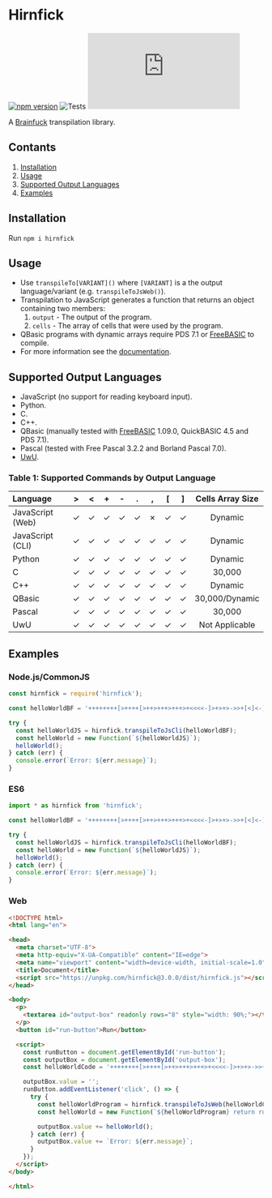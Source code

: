 # Hirnfick
[![npm version](https://badge.fury.io/js/hirnfick.svg)](https://badge.fury.io/js/hirnfick)
![Tests](https://github.com/synthetic-borealis/hirnfick.js/actions/workflows/test.yml/badge.svg)
[![GitHub license](https://img.shields.io/github/license/synthetic-borealis/hirnfick.js)](https://github.com/synthetic-borealis/hirnfick.js/blob/main/LICENSE)

A [Brainfuck](https://en.wikipedia.org/wiki/Brainfuck) transpilation library.

## Contants
1. [Installation](#installation)
2. [Usage](#usage)
3. [Supported Output Languages](#supported-output-languages)
4. [Examples](#examples)

## Installation
Run `npm i hirnfick`

## Usage

- Use ```transpileTo[VARIANT]()``` where ```[VARIANT]``` is a the output language/variant (e.g. ```transpileToJsWeb()```).
- Transpilation to JavaScript generates a function that returns an object containing two members:
  1. ```output``` - The output of the program.
  2. ```cells``` - The array of cells that were used by the program.
- QBasic programs with dynamic arrays require PDS 7.1 or [FreeBASIC](https://www.freebasic.net/) to compile.
- For more information see the [documentation](docs/API.md).

## Supported Output Languages

- JavaScript (no support for reading keyboard input).
- Python.
- C.
- C++.
- QBasic (manually tested with [FreeBASIC](https://www.freebasic.net/) 1.09.0, QuickBASIC 4.5 and PDS 7.1).
- Pascal (tested with Free Pascal 3.2.2 and Borland Pascal 7.0).
- [UwU](https://github.com/KiraDotRose/UwU).

### Table 1: Supported Commands by Output Language

| Language         |    \>   |    \<   |    +    |    -    |    .    |    ,    |   \[    |   \]    |   Cells Array Size   |
| :--------------- | :-----: | :-----: | :-----: | :-----: | :-----: | :-----: | :-----: | :-----: | :------------------: |
| JavaScript (Web) | &check; | &check; | &check; | &check; | &check; | &cross; | &check; | &check; | Dynamic              |
| JavaScript (CLI) | &check; | &check; | &check; | &check; | &check; | &check; | &check; | &check; | Dynamic              |
| Python           | &check; | &check; | &check; | &check; | &check; | &check; | &check; | &check; | Dynamic              |
| C                | &check; | &check; | &check; | &check; | &check; | &check; | &check; | &check; | 30,000               |
| C++              | &check; | &check; | &check; | &check; | &check; | &check; | &check; | &check; | Dynamic              |
| QBasic           | &check; | &check; | &check; | &check; | &check; | &check; | &check; | &check; | 30,000/Dynamic       |
| Pascal           | &check; | &check; | &check; | &check; | &check; | &check; | &check; | &check; | 30,000               |
| UwU              | &check; | &check; | &check; | &check; | &check; | &check; | &check; | &check; | Not Applicable       |

## Examples

### Node.js/CommonJS
```javascript
const hirnfick = require('hirnfick');

const helloWorldBF = '++++++++[>++++[>++>+++>+++>+<<<<-]>+>+>->>+[<]<-]>>.>---.+++++++..+++.>>.<-.<.+++.------.--------.>>+.>++.';

try {
  const helloWorldJS = hirnfick.transpileToJsCli(helloWorldBF);
  const helloWorld = new Function(`${helloWorldJS}`);
  helloWorld();
} catch (err) {
  console.error(`Error: ${err.message}`);
}
```
### ES6
```javascript
import * as hirnfick from 'hirnfick';

const helloWorldBF = '++++++++[>++++[>++>+++>+++>+<<<<-]>+>+>->>+[<]<-]>>.>---.+++++++..+++.>>.<-.<.+++.------.--------.>>+.>++.';

try {
  const helloWorldJS = hirnfick.transpileToJsCli(helloWorldBF);
  const helloWorld = new Function(`${helloWorldJS}`);
  helloWorld();
} catch (err) {
  console.error(`Error: ${err.message}`);
}
```

### Web
```html
<!DOCTYPE html>
<html lang="en">

<head>
  <meta charset="UTF-8">
  <meta http-equiv="X-UA-Compatible" content="IE=edge">
  <meta name="viewport" content="width=device-width, initial-scale=1.0">
  <title>Document</title>
  <script src="https://unpkg.com/hirnfick@3.0.0/dist/hirnfick.js"></script>
</head>

<body>
  <p>
    <textarea id="output-box" readonly rows="8" style="width: 90%;"></textarea>
  </p>
  <button id="run-button">Run</button>

  <script>
    const runButton = document.getElementById('run-button');
    const outputBox = document.getElementById('output-box');
    const helloWorldCode = '++++++++[>++++[>++>+++>+++>+<<<<-]>+>+>->>+[<]<-]>>.>---.+++++++..+++.>>.<-.<.+++.------.--------.>>+.>++.';

    outputBox.value = '';
    runButton.addEventListener('click', () => {
      try {
        const helloWorldProgram = hirnfick.transpileToJsWeb(helloWorldCode);
        const helloWorld = new Function(`${helloWorldProgram} return run().output;`);

        outputBox.value += helloWorld();
      } catch (err) {
        outputBox.value += `Error: ${err.message}`;
      }
    });
  </script>
</body>

</html>
```
